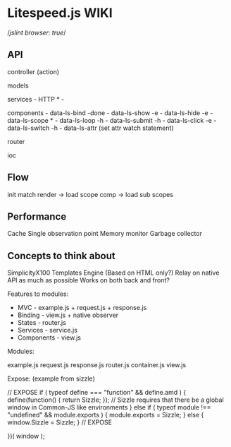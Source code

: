 # Litespeed.js WIKI

/*jslint browser: true*/

API
---

controller (action)

models

services
    - HTTP *
    -

components
    - data-ls-bind -done
    - data-ls-show -e
    - data-ls-hide -e
    - data-ls-scope *
    - data-ls-loop -h
    - data-ls-submit -h
    - data-ls-click -e
    - data-ls-switch -h
    - data-ls-attr (set attr watch statement)

router

ioc

Flow
---

init
match
render -> load scope comp -> load sub scopes

Performance
---
Cache
Single observation point
Memory monitor
Garbage collector

Concepts to think about
---

SimplicityX100
Templates Engine (Based on HTML only?)
Relay on native API as much as possible
Works on both back and front?

Features to modules:

 * MVC - example.js + request.js + response.js
 * Binding - view.js + native observer
 * States - router.js
 * Services - service.js
 * Components - view.js

Modules:

example.js
request.js
response.js
router.js
container.js
view.js

Expose: (example from sizzle)

 // EXPOSE
 if ( typeof define === "function" && define.amd ) {
 define(function() { return Sizzle; });
 // Sizzle requires that there be a global window in Common-JS like environments
 } else if ( typeof module !== "undefined" && module.exports ) {
 module.exports = Sizzle;
 } else {
 window.Sizzle = Sizzle;
 }
 // EXPOSE

 })( window );

